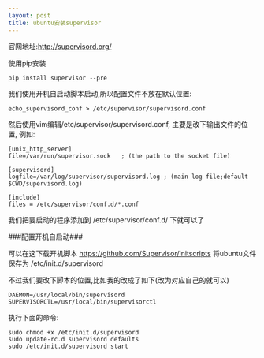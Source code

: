 ```yaml
---
layout: post
title: ubuntu安装supervisor
---
```


官网地址:<http://supervisord.org/>

使用pip安装

    pip install supervisor --pre


我们使用开机自启动脚本启动,所以配置文件不放在默认位置:

    echo_supervisord_conf > /etc/supervisor/supervisord.conf


然后使用vim编辑/etc/supervisor/supervisord.conf, 主要是改下输出文件的位置, 例如:

    [unix_http_server]
    file=/var/run/supervisor.sock   ; (the path to the socket file)

    [supervisord]
    logfile=/var/log/supervisor/supervisord.log ; (main log file;default $CWD/supervisord.log)

    [include]
    files = /etc/supervisor/conf.d/*.conf

我们把要启动的程序添加到 /etc/supervisor/conf.d/ 下就可以了


###配置开机自启动###

可以在这下载开机脚本 <https://github.com/Supervisor/initscripts> 将ubuntu文件保存为 /etc/init.d/supervisord

不过我们要改下脚本的位置,比如我的改成了如下(改为对应自己的就可以)

    DAEMON=/usr/local/bin/supervisord
    SUPERVISORCTL=/usr/local/bin/supervisorctl


执行下面的命令:

    sudo chmod +x /etc/init.d/supervisord
    sudo update-rc.d supervisord defaults
    sudo /etc/init.d/supervisord start
    

